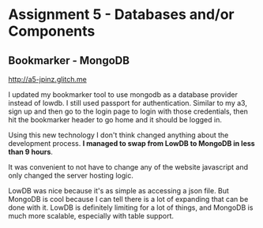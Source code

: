 Assignment 5 - Databases and/or Components
===

## Bookmarker - MongoDB

http://a5-jpinz.glitch.me

I updated my bookmarker tool to use mongodb as a database provider instead of lowdb. I still used passport for authentication. Similar to my a3, sign up and then go to the login page to login with those credentials, then hit the bookmarker header to go home and it should be logged in.

Using this new technology I don't think changed anything about the development process. **I managed to swap from LowDB to MongoDB in less than 9 hours**.

It was convenient to not have to change any of the website javascript and only changed the server hosting logic.

LowDB was nice because it's as simple as accessing a json file. But MongoDB is cool because I can tell there is a lot of expanding that can be done with it. LowDB is definitely limiting for a lot of things, and MongoDB is much more scalable, especially with table support.
